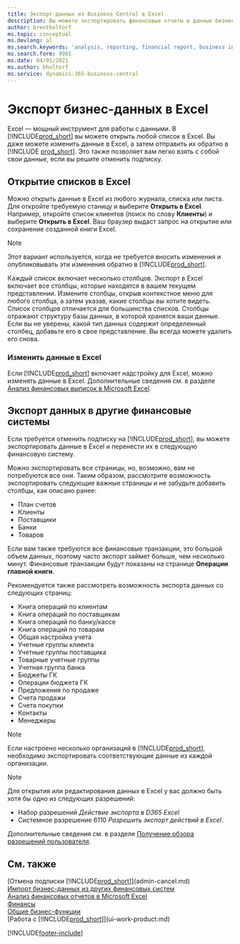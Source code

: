 ```yaml
---
title: Экспорт данных из Business Central в Excel
description: Вы можете экспортировать финансовые отчеты и данные бизнес-аналитики из Business Central в Excel или открыть данные в Excel.
author: brentholtorf
ms.topic: conceptual
ms.devlang: al
ms.search.keywords: 'analysis, reporting, financial report, business intelligence, BI, Excel'
ms.search.form: 9901
ms.date: 04/01/2021
ms.author: bholtorf
ms.service: dynamics-365-business-central
---
```

# <a name="export-your-business-data-to-excel"></a>Экспорт бизнес-данных в Excel

Excel — мощный инструмент для работы с данными. В [!INCLUDE[prod_short](includes/prod_short.md)] вы можете открыть любой список в Excel. Вы даже можете изменить данные в Excel, а затем отправить их обратно в [!INCLUDE [prod_short](includes/prod_short.md)]. Это также позволяет вам легко взять с собой свои данные, если вы решите отменить подписку.

## <a name="opening-lists-in-excel"></a>Открытие списков в Excel

Можно открыть данные в Excel из любого журнала, списка или листа. Для откройте требуемую станицу и выберите **Открыть в Excel**. Например, откройте список клиентов (поиск по слову **Клиенты**) и выберите **Открыть в Excel**. Ваш браузер выдаст запрос на открытие или сохранение созданной книги Excel.  

> [!NOTE]
> Этот вариант используется, когда не требуется вносить изменения и опубликовывать эти изменения обратно в [!INCLUDE[prod_short](includes/prod_short.md)].  

Каждый список включает несколько столбцов. Экспорт в Excel включает все столбцы, которые находятся в вашем текущем представлении. Измените столбцы, открыв контекстное меню для любого столбца, а затем указав, какие столбцы вы хотите видеть. Список столбцов отличается для большинства списков. Столбцы отражают структуру базы данных, в которой хранятся ваши данные. Если вы не уверены, какой тип данных содержит определенный столбец, добавьте его в свое представление. Вы всегда можете удалить его снова.  

### <a name="edit-data-in-excel"></a>Изменить данные в Excel

Если [!INCLUDE[prod_short](includes/prod_short.md)] включает надстройку для Excel, можно изменять данные в Excel. Дополнительные сведения см. в разделе [Анализ финансовых выписок в Microsoft Excel](finance-analyze-excel.md).  

## <a name="exporting-data-to-other-finance-systems"></a>Экспорт данных в другие финансовые системы

Если требуется отменить подписку на [!INCLUDE[prod_short](includes/prod_short.md)], вы можете экспортировать данные в Excel и перенести их в следующую финансовую систему.  

Можно экспортировать все страницы, но, возможно, вам не потребуются все они. Таким образом, рассмотрите возможность экспортировать следующие важные страницы и не забудьте добавить столбцы, как описано ранее:  

* План счетов  
* Клиенты  
* Поставщики  
* Банки  
* Товаров  

Если вам также требуются все финансовые транзакции, это большой объем данных, поэтому часто экспорт займет больше, чем несколько минут. Финансовые транзакции будут показаны на странице **Операции главной книги**.  

Рекомендуется также рассмотреть возможность экспорта данных со следующих страниц:  

* Книга операций по клиентам  
* Книга операций по поставщикам  
* Книга операций по банку/кассе  
* Книга операций по товарам  
* Общая настройка учета  
* Учетные группы клиента  
* Учетные группы поставщика  
* Товарные учетные группы  
* Учетная группа банка  
* Бюджеты ГК  
* Операции бюджета ГК  
* Предложения по продаже  
* Счета продажи  
* Счета покупки  
* Контакты  
* Менеджеры  

> [!NOTE]  
> Если настроено несколько организаций в [!INCLUDE[prod_short](includes/prod_short.md)], необходимо экспортировать соответствующие данные из каждой организации.

> [!NOTE]
> Для открытия или редактирования данных в Excel у вас должно быть хотя бы одно из следующих разрешений:
>
> * Набор разрешений *Действие экспорта в D365 Excel*  
> * Системное разрешение 6110 *Разрешить экспорт действий в Excel*.  

Дополнительные сведения см. в разделе [Получение обзора разрешений пользователя](ui-define-granular-permissions.md#get-an-overview-of-a-users-permissions).

## <a name="see-also"></a>См. также
[Отмена подписки [!INCLUDE[prod_short](includes/prod_short.md)]](admin-cancel.md)  
[Импорт бизнес-данных из других финансовых систем](across-import-data-configuration-packages.md)  
[Анализ финансовых отчетов в Microsoft Excel](finance-analyze-excel.md)  
[Финансы](finance.md)  
[Общие бизнес-функции](ui-across-business-areas.md)  
[Работа с [!INCLUDE[prod_short](includes/prod_short.md)]](ui-work-product.md)  


[!INCLUDE[footer-include](includes/footer-banner.md)]
